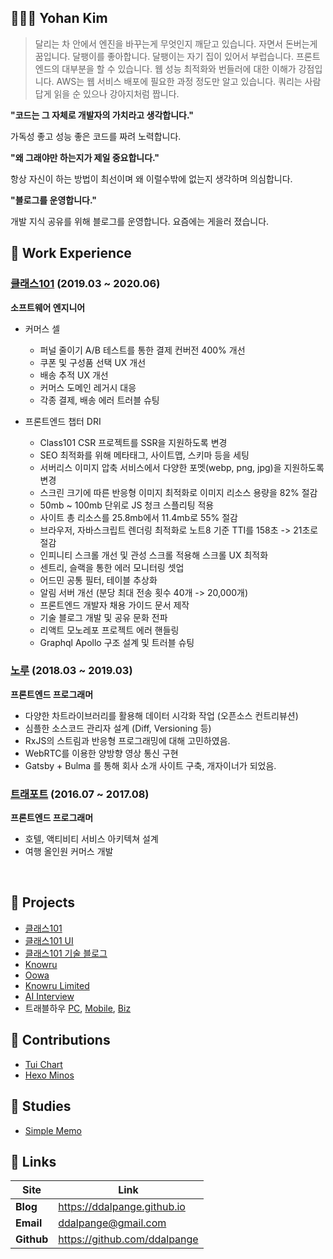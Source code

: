 ## 👨🏻‍💻 Yohan Kim
> 달리는 차 안에서 엔진을 바꾸는게 무엇인지 깨닫고 있습니다. 
  자면서 돈버는게 꿈입니다.
  달팽이를 좋아합니다.
  달팽이는 자기 집이 있어서 부럽습니다.
  프론트엔드의 대부분을 할 수 있습니다.
  웹 성능 최적화와 번들러에 대한 이해가 강점입니다.
  AWS는 웹 서비스 배포에 필요한 과정 정도만 알고 있습니다.
  쿼리는 사람답게 읽을 순 있으나 강아지처럼 짭니다.


**"코드는 그 자체로 개발자의 가치라고 생각합니다."**

가독성 좋고 성능 좋은 코드를 짜려 노력합니다.

**"왜 그래야만 하는지가 제일 중요합니다."**

항상 자신이 하는 방법이 최선이며 왜 이럴수밖에 없는지 생각하며 의심합니다.

**"블로그를 운영합니다."**

개발 지식 공유를 위해 블로그를 운영합니다. 요즘에는 게을러 졌습니다.

## 📌 Work Experience

### [클래스101](https://class101.net) (2019.03 ~ 2020.06)

**소프트웨어 엔지니어**

- 커머스 셀
  - 퍼널 줄이기 A/B 테스트를 통한 결제 컨버전 400% 개선
  - 쿠폰 및 구성품 선택 UX 개선 
  - 배송 추적 UX 개선
  - 커머스 도메인 레거시 대응
  - 각종 결제, 배송 에러 트러블 슈팅
  
- 프론트엔드 챕터 DRI
  - Class101 CSR 프로젝트를 SSR을 지원하도록 변경
  - SEO 최적화를 위해 메타태그, 사이트맵, 스키마 등을 세팅
  - 서버리스 이미지 압축 서비스에서 다양한 포멧(webp, png, jpg)을 지원하도록 변경 
  - 스크린 크기에 따른 반응형 이미지 최적화로 이미지 리소스 용량을 82% 절감 
  - 50mb ~ 100mb 단위로 JS 청크 스플리팅 적용 
  - 사이트 총 리소스를 25.8mb에서 11.4mb로 55% 절감
  - 브라우저, 자바스크립트 렌더링 최적화로 노트8 기준 TTI를 158초 -> 21초로 절감
  - 인피니티 스크롤 개선 및 관성 스크롤 적용해 스크롤 UX 최적화
  - 센트리, 슬랙을 통한 에러 모니터링 셋업
  - 어드민 공통 필터, 테이블 추상화
  - 알림 서버 개선 (분당 최대 전송 횟수 40개 -> 20,000개)
  - 프론트엔드 개발자 채용 가이드 문서 제작
  - 기술 블로그 개발 및 공유 문화 전파
  - 리액트 모노레포 프로젝트 에러 핸들링 
  - Graphql Apollo 구조 설계 및 트러블 슈팅 

### [노루](http://knowru.com) (2018.03 ~ 2019.03)

**프론트엔드 프로그래머**

- 다양한 차트라이브러리를 활용해 데이터 시각화 작업 (오픈소스 컨트리뷰션)
- 심플한 소스코드 관리자 설계 (Diff, Versioning 등)
- RxJS의 스트림과 반응형 프로그래밍에 대해 고민하였음.
- WebRTC를 이용한 양방향 영상 통신 구현
- Gatsby + Bulma 를 통해 회사 소개 사이트 구축, 개자이너가 되었음.

### [트래포트](https://m.travelhow.com) (2016.07 ~ 2017.08)

**프론트엔드 프로그래머**

- 호텔, 액티비티 서비스 아키텍쳐 설계
- 여행 올인원 커머스 개발

<br/>

## 🚀 Projects

- [클래스101](https://class101.net)
- [클래스101 UI](https://ui.class101.dev/)
- [클래스101 기술 블로그](https://class101.dev/)
- [Knowru](https://www.knowru.com)
- [Oowa](https://oowa.io)
- [Knowru Limited](https://www.knowrulimited.com)
- [AI Interview](https://www.ai-interview.com)
- 트래블하우 [PC](https://www.travelhow.com), [Mobile](https://m.travelhow.com), [Biz](https://biz.travelhow.biz)

## 🎨 Contributions

- [Tui Chart](https://github.com/nhnent/tui.chart)
- [Hexo Minos](https://github.com/ppoffice/hexo-theme-minos)

## 📖 Studies

- [Simple Memo](https://github.com/ddalpange/simple-memo)

## 🔗 Links

| Site       | Link                         |
| ---------- | ---------------------------- |
| **Blog**   | https://ddalpange.github.io  |
| **Email**  | ddalpange@gmail.com          |
| **Github** | https://github.com/ddalpange |
